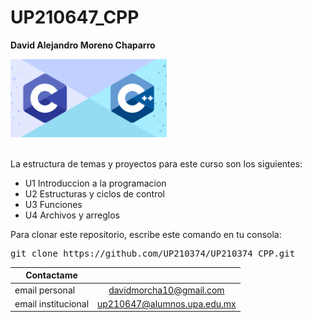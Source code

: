 # UP210647_CPP  

<b><p style= "align:center;"> David Alejandro Moreno Chaparro </p></b>

<div style= "align:center;">
<img alt=c/c++ src="img/c.png" width="250px">
</div>
<br>

La estructura de temas y proyectos para este curso son los siguientes:

<ul>
    <li>U1 Introduccion a la programacion
    <li>U2 Estructuras y ciclos de control
    <li>U3 Funciones
    <li>U4 Archivos y arreglos
</ul>

Para clonar este repositorio, escribe este comando en tu consola:

<pre>git clone https://github.com/UP210374/UP210374_CPP.git</pre>

| **Contactame**       |                              |
| -------------------- |          :---------:         |
| email personal       | davidmorcha10@gmail.com      |
| email institucional  | up210647@alumnos.upa.edu.mx  |

